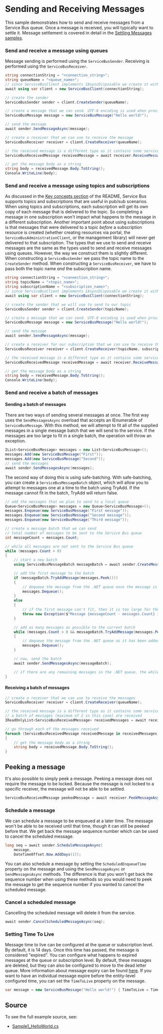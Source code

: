 # Sending and Receiving Messages

This sample demonstrates how to send and receive messages from a Service Bus queue. Once a message is received, you will typically want to settle it. Message settlement is covered in detail in the [Settling Messages samples](https://github.com/Azure/azure-sdk-for-net/blob/main/sdk/servicebus/Azure.Messaging.ServiceBus/samples/Sample02_MessageSettlement.md).

### Send and receive a message using queues

Message sending is performed using the `ServiceBusSender`. Receiving is performed using the `ServiceBusReceiver`.

```C# Snippet:ServiceBusSendAndReceive
string connectionString = "<connection_string>";
string queueName = "<queue_name>";
// since ServiceBusClient implements IAsyncDisposable we create it with "await using"
await using var client = new ServiceBusClient(connectionString);

// create the sender
ServiceBusSender sender = client.CreateSender(queueName);

// create a message that we can send. UTF-8 encoding is used when providing a string.
ServiceBusMessage message = new ServiceBusMessage("Hello world!");

// send the message
await sender.SendMessageAsync(message);

// create a receiver that we can use to receive the message
ServiceBusReceiver receiver = client.CreateReceiver(queueName);

// the received message is a different type as it contains some service set properties
ServiceBusReceivedMessage receivedMessage = await receiver.ReceiveMessageAsync();

// get the message body as a string
string body = receivedMessage.Body.ToString();
Console.WriteLine(body);
```

### Send and receive a message using topics and subscriptions

As discussed in the [Key concepts section](https://github.com/Azure/azure-sdk-for-net/tree/main/sdk/servicebus/Azure.Messaging.ServiceBus/README.md#key-concepts) of the README, Service Bus supports topics and subscriptions that are useful in pub/sub scenarios. When using topics and subscriptions, each subscription will get its own copy of each message that is delivered to the topic. So completing a message in one subscription won't impact what happens to the message in a different subscription. Another important point about using subscriptions is that messages that were delivered to a topic *before* a subscription resource is created (whether creating resources via portal, the `ServiceBusAdministrationClient`, or the management library) will never get delivered to that subscription. The types that we use to send and receive messages are the same as the types used to send and receive messages using queues. However, the way we construct them is slightly different. When constructing a `ServiceBusSender` we pass the topic name to the `CreateSender` method. When constructing a `ServiceBusReceiver`, we have to pass both the topic name *and* the subscription name.

```C# Snippet:ServiceBusSendAndReceiveTopic
string connectionString = "<connection_string>";
string topicName = "<topic_name>";
string subscriptionName = "<subscription_name>";
// since ServiceBusClient implements IAsyncDisposable we create it with "await using"
await using var client = new ServiceBusClient(connectionString);

// create the sender that we will use to send to our topic
ServiceBusSender sender = client.CreateSender(topicName);

// create a message that we can send. UTF-8 encoding is used when providing a string.
ServiceBusMessage message = new ServiceBusMessage("Hello world!");

// send the message
await sender.SendMessageAsync(message);

// create a receiver for our subscription that we can use to receive the message
ServiceBusReceiver receiver = client.CreateReceiver(topicName, subscriptionName);

// the received message is a different type as it contains some service set properties
ServiceBusReceivedMessage receivedMessage = await receiver.ReceiveMessageAsync();

// get the message body as a string
string body = receivedMessage.Body.ToString();
Console.WriteLine(body);
```

### Send and receive a batch of messages

#### Sending a batch of messages

There are two ways of sending several messages at once. The first way uses the `SendMessagesAsync` overload that accepts an IEnumerable of `ServiceBusMessage`. With this method, we will attempt to fit all of the supplied messages in a single message batch that we will send to the service. If the messages are too large to fit in a single batch, the operation will throw an exception.

```C# Snippet:ServiceBusSendAndReceiveBatch
IList<ServiceBusMessage> messages = new List<ServiceBusMessage>();
messages.Add(new ServiceBusMessage("First"));
messages.Add(new ServiceBusMessage("Second"));
// send the messages
await sender.SendMessagesAsync(messages);
```

The second way of doing this is using safe-batching. With safe-batching, you can create a `ServiceBusMessageBatch` object, which will allow you to attempt to messages one at a time to the batch using TryAdd. If the message cannot fit in the batch, TryAdd will return false.

```C# Snippet:ServiceBusSendAndReceiveSafeBatch
// add the messages that we plan to send to a local queue
Queue<ServiceBusMessage> messages = new Queue<ServiceBusMessage>();
messages.Enqueue(new ServiceBusMessage("First message"));
messages.Enqueue(new ServiceBusMessage("Second message"));
messages.Enqueue(new ServiceBusMessage("Third message"));

// create a message batch that we can send
// total number of messages to be sent to the Service Bus queue
int messageCount = messages.Count;

// while all messages are not sent to the Service Bus queue
while (messages.Count > 0)
{
    // start a new batch
    using ServiceBusMessageBatch messageBatch = await sender.CreateMessageBatchAsync();

    // add the first message to the batch
    if (messageBatch.TryAddMessage(messages.Peek()))
    {
        // dequeue the message from the .NET queue once the message is added to the batch
        messages.Dequeue();
    }
    else
    {
        // if the first message can't fit, then it is too large for the batch
        throw new Exception($"Message {messageCount - messages.Count} is too large and cannot be sent.");
    }

    // add as many messages as possible to the current batch
    while (messages.Count > 0 && messageBatch.TryAddMessage(messages.Peek()))
    {
        // dequeue the message from the .NET queue as it has been added to the batch
        messages.Dequeue();
    }

    // now, send the batch
    await sender.SendMessagesAsync(messageBatch);

    // if there are any remaining messages in the .NET queue, the while loop repeats
}
```
#### Receiving a batch of messages
```C# Snippet:ServiceBusReceiveBatch
// create a receiver that we can use to receive the messages
ServiceBusReceiver receiver = client.CreateReceiver(queueName);

// the received message is a different type as it contains some service set properties
// a batch of messages (maximum of 2 in this case) are received
IReadOnlyList<ServiceBusReceivedMessage> receivedMessages = await receiver.ReceiveMessagesAsync(maxMessages: 2);

// go through each of the messages received
foreach (ServiceBusReceivedMessage receivedMessage in receivedMessages)
{
    // get the message body as a string
    string body = receivedMessage.Body.ToString();
}
```

## Peeking a message

It's also possible to simply peek a message. Peeking a message does not require the message to be locked. Because the message is not locked to a specific receiver, the message will not be able to be settled.

```C# Snippet:ServiceBusPeek
ServiceBusReceivedMessage peekedMessage = await receiver.PeekMessageAsync();
```

### Schedule a message

We can schedule a message to be enqueued at a later time. The message won't be able to be received until that time, though it can still be peeked before that. We get back the message sequence number which can be used to cancel the scheduled message.

```C# Snippet:ServiceBusSchedule
long seq = await sender.ScheduleMessageAsync(
    message,
    DateTimeOffset.Now.AddDays(1));
```

You can also schedule a message by setting the `ScheduledEnqueueTime` property on the message and using the `SendMessageAsync` or `SendMessagesAsync` methods. The difference is that you won't get back the sequence number when using these methods so you would need to peek the message to get the sequence number if you wanted to cancel the scheduled message.

### Cancel a scheduled message

Cancelling the scheduled message will delete it from the service.

```C# Snippet:ServiceBusCancelScheduled
await sender.CancelScheduledMessageAsync(seq);
```

### Setting Time To Live

Message time to live can be configured at the queue or subscription level. By default, it is 14 days. Once this time has passed, the message is considered "expired". You can configure what happens to expired messages at the queue or subscription level. By default, these messages are deleted, but they can also be configured to move to the dead letter queue. More information about message expiry can be found [here](https://docs.microsoft.com/azure/service-bus-messaging/message-expiration). If you want to have an individual message expire before the entity-level configured time, you can set the `TimeToLive` property on the message.  

```C# Snippet:ServiceBusMessageTimeToLive
var message = new ServiceBusMessage("Hello world!") { TimeToLive = TimeSpan.FromMinutes(5) };
```

## Source

To see the full example source, see:

* [Sample1_HelloWorld.cs](https://github.com/Azure/azure-sdk-for-net/blob/main/sdk/servicebus/Azure.Messaging.ServiceBus/tests/Samples/Sample01_HelloWorld.cs)
